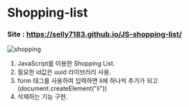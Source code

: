 # Shopping-list
### Site : https://selly7183.github.io/JS-shopping-list/
![shopping](https://user-images.githubusercontent.com/88068412/210191081-c7352982-cc86-4f80-8375-b77d94f6a6ad.png)

1. JavaScript를 이용한 Shopping List.
2. 필요한 id값은 uuid 라이브러리 사용.
3. form 태그를 사용하여 입력하면 li에 하나씩 추가가 되고 (document.createElement("li"))
4. 삭제하는 기능 구현.
